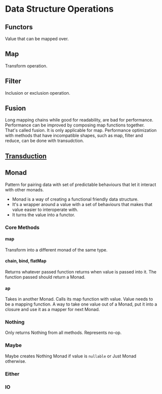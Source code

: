 # Data Structure Operations

## Functors

Value that can be mapped over.

## Map

Transform operation.

## Filter

Inclusion or exclusion operation.

## Fusion

Long mapping chains while good for readability, are bad for performance. Performance can be improved by composing map functions together. That's called fusion. It is only applicable for map. Performance optimization with methods that have incompatible shapes, such as map, filter and reduce, can be done with transudction.

## [Transduction](./transduction.md)

## Monad

Pattern for pairing data with set of predictable behaviours that let it interact with other monads.

- Monad is a way of creating a functional friendly data structure.
- It's a wrapper around a value with a set of behaviours that makes that value easier to interoperate with.
- It turns the value into a functor.

### Core Methods

#### **map**

Transform into a different monad of the same type.

#### **chain, bind, flatMap**

Returns whatever passed function returns when value is passed into it. The function passed should return a Monad.

#### **ap**

Takes in another Monad. Calls its map function with value. Value needs to be a mapping function.
A way to take one value out of a Monad, put it into a closure and use it as a mapper for next Monad.

### Nothing

Only returns Nothing from all methods. Represents no-op.

### Maybe

Maybe creates Nothing Monad if value is `nullable` or Just Monad otherwise.

### Either

### IO
